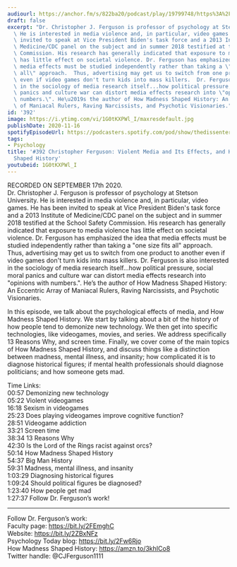 ```yaml
---
audiourl: https://anchor.fm/s/822ba20/podcast/play/19799748/https%3A%2F%2Fd3ctxlq1ktw2nl.cloudfront.net%2Fstaging%2F2020-8-18%2Ff9c39d97-50d8-8cf0-e155-deebce0b550e.m4a
draft: false
excerpt: "Dr. Christopher J. Ferguson is professor of psychology at Stetson University.\
  \ He is interested in media violence and, in particular, video games. He has been\
  \ invited to speak at Vice President Biden's task force and a 2013 Institute of\
  \ Medicine/CDC panel on the subject and in summer 2018 testified at the School Safety\
  \ Commission. His research has generally indicated that exposure to media violence\
  \ has little effect on societal violence. Dr. Ferguson has emphasized the idea that\
  \ media effects must be studied independently rather than taking a \"one size fits\
  \ all\" approach.  Thus, advertising may get us to switch from one product to another\
  \ even if video games don't turn kids into mass killers.  Dr. Ferguson is also interested\
  \ in the sociology of media research itself...how political pressure, social moral\
  \ panics and culture war can distort media effects research into \"opinions with\
  \ numbers.\". He\u2019s the author of How Madness Shaped History: An Eccentric Array\
  \ of Maniacal Rulers, Raving Narcissists, and Psychotic Visionaries."
id: '392'
image: https://i.ytimg.com/vi/1G0tKXPWl_I/maxresdefault.jpg
publishDate: 2020-11-16
spotifyEpisodeUrl: https://podcasters.spotify.com/pod/show/thedissenter/episodes/392-Christopher-Ferguson-Violent-Media-and-Its-Effects--and-How-Madness-Shaped-History-ejqo84
tags:
- Psychology
title: '#392 Christopher Ferguson: Violent Media and Its Effects, and How Madness
  Shaped History'
youtubeid: 1G0tKXPWl_I
---
```

<div class="timelinks">

RECORDED ON SEPTEMBER 17th 2020.  
Dr. Christopher J. Ferguson is professor of psychology at Stetson University. He is interested in media violence and, in particular, video games. He has been invited to speak at Vice President Biden's task force and a 2013 Institute of Medicine/CDC panel on the subject and in summer 2018 testified at the School Safety Commission. His research has generally indicated that exposure to media violence has little effect on societal violence. Dr. Ferguson has emphasized the idea that media effects must be studied independently rather than taking a "one size fits all" approach.  Thus, advertising may get us to switch from one product to another even if video games don't turn kids into mass killers.  Dr. Ferguson is also interested in the sociology of media research itself...how political pressure, social moral panics and culture war can distort media effects research into "opinions with numbers.". He’s the author of How Madness Shaped History: An Eccentric Array of Maniacal Rulers, Raving Narcissists, and Psychotic Visionaries.

In this episode, we talk about the psychological effects of media, and How Madness Shaped History. We start by talking about a bit of the history of how people tend to demonize new technology. We then get into specific technologies, like videogames, movies, and series. We address specifically 13 Reasons Why, and screen time. Finally, we cover come of the main topics of How Madness Shaped History, and discuss things like a distinction between madness, mental illness, and insanity; how complicated it is to diagnose historical figures; if mental health professionals should diagnose politicians; and how someone gets mad.

Time Links:  
<time>00:57</time> Demonizing new technology  
<time>05:22</time> Violent videogames  
<time>16:18</time> Sexism in videogames  
<time>25:23</time> Does playing videogames improve cognitive function?  
<time>28:51</time> Videogame addiction  
<time>33:21</time> Screen time  
<time>38:34</time> 13 Reasons Why  
<time>42:30</time> Is the Lord of the Rings racist against orcs?  
<time>50:14</time> How Madness Shaped History  
<time>54:37</time> Big Man History  
<time>59:31</time> Madness, mental illness, and insanity  
<time>1:03:29</time> Diagnosing historical figures  
<time>1:09:24</time> Should political figures be diagnosed?  
<time>1:23:40</time> How people get mad  
<time>1:27:37</time> Follow Dr. Ferguson’s work!

---

Follow Dr. Ferguson’s work:  
Faculty page: https://bit.ly/2FEmghC  
Website: https://bit.ly/2ZBxNFz  
Psychology Today blog: https://bit.ly/2Fw6Rjo  
How Madness Shaped History: https://amzn.to/3khICo8  
Twitter handle: @CJFerguson1111
</div>

